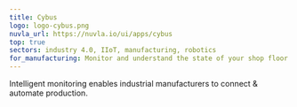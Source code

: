 ```yaml
---
title: Cybus
logo: logo-cybus.png
nuvla_url: https://nuvla.io/ui/apps/cybus
top: true
sectors: industry 4.0, IIoT, manufacturing, robotics
for_manufacturing: Monitor and understand the state of your shop floor and machinery, with intuitive analysis tools, alerting and dashboarding.
---
```


Intelligent monitoring enables industrial manufacturers to connect &amp; automate production.
